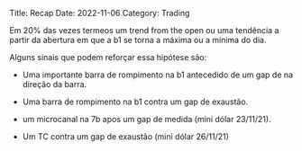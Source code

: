 Title: Recap 
Date: 2022-11-06
Category: Trading

Em 20% das vezes termeos um trend from the open ou uma tendência a partir da abertura em que a b1 se torna a máxima ou a mínima do dia.

Alguns sinais que podem reforçar essa hipótese são:

* Uma importante barra de rompimento na b1 antecedido de um gap de na direção da barra.

* Uma barra de rompimento na b1 contra um gap de exaustão.

* um microcanal na 7b apos um gap de medida (mini dólar 23/11/21).

* Um TC contra um gap de exaustão (mini dólar 26/11/21)
